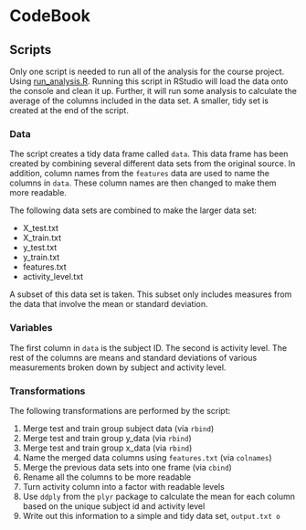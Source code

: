 CodeBook
=========

## Scripts
Only one script is needed to run all of the analysis for the course project. Using [run_analysis.R](https://github.com/meganburton/cleaningdata/blob/master/run_analysis.R). Running this script in RStudio will load the data onto the console and clean it up. Further, it will run some analysis to calculate the average of the columns included in the data set. A smaller, tidy set is created at the end of the script. 

### Data
The script creates a tidy data frame called ```data```. This data frame has been created by combining several different data sets from the original source. In addition, column names from the ```features``` data are used to name the columns in ```data```. These column names are then changed to make them more readable. 

The following data sets are combined to make the larger data set:
* X_test.txt
* X_train.txt
* y_test.txt
* y_train.txt
* features.txt
* activity_level.txt

A subset of this data set is taken. This subset only includes measures from the data that involve the mean or standard deviation. 

### Variables
The first column in ```data``` is the subject ID. The second is activity level. The rest of the columns are  means and standard deviations of various measurements broken down by subject and activity level. 

### Transformations
The following transformations are performed by the script:

  1. Merge test and train group subject data (via ```rbind```)
  2. Merge test and train group y_data (via ```rbind```)
  3. Merge test and train group x_data (via ```rbind```)
  4. Name the merged data columns using ```features.txt``` (via ```colnames```)
  5. Merge the previous data sets into one frame (via ```cbind```)
  6. Rename all the columns to be more readable
  7. Turn activity column into a factor with readable levels
  8. Use ```ddply``` from the ```plyr``` package to calculate the mean for each column based on the unique subject id and activity level
  9. Write out this information to a simple and tidy data set, ```output.txt o```
